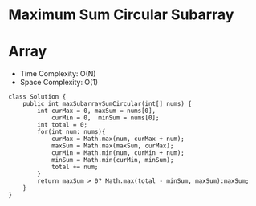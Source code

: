 # Maximum Sum Circular Subarray
# Array
* Time Complexity: O(N)
* Space Complexity: O(1)
```
class Solution {
    public int maxSubarraySumCircular(int[] nums) {
        int curMax = 0, maxSum = nums[0],
            curMin = 0,  minSum = nums[0];
        int total = 0;
        for(int num: nums){
            curMax = Math.max(num, curMax + num);
            maxSum = Math.max(maxSum, curMax);
            curMin = Math.min(num, curMin + num);
            minSum = Math.min(curMin, minSum);
            total += num;
        }
        return maxSum > 0? Math.max(total - minSum, maxSum):maxSum;
    }
}
```